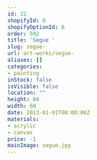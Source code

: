 ```yaml
---
id: 22
shopifyId: 0
shopifyOptionId: 0
order: 592
title: 'Segue '
slug: segue-
url: art-works/segue-
aliases: []
categories:
- painting
inStock: false
isVisible: false
location: ""
height: 80
width: 60
date: 2013-01-01T00:00:00Z
materials:
- acrylic
- canvas
price: -1
mainImage: segue.jpg
---
```

